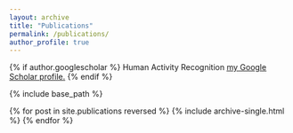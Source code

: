 ```yaml
---
layout: archive
title: "Publications"
permalink: /publications/
author_profile: true
---
```


{% if author.googlescholar %}
  Human Activity Recognition <u><a href="{{author.googlescholar}}">my Google Scholar profile</a>.</u>
{% endif %}

{% include base_path %}

{% for post in site.publications reversed %}
  {% include archive-single.html %}
{% endfor %}
